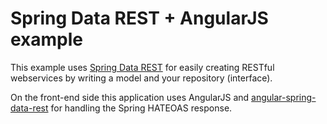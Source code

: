 Spring Data REST + AngularJS example
==============


This example uses [Spring Data REST](http://projects.spring.io/spring-data-rest/) for easily creating RESTful webservices by writing a model and your repository (interface).

On the front-end side this application uses AngularJS and [angular-spring-data-rest](http://guylabs.ch/project/angular-spring-data-rest/) for handling the Spring HATEOAS response.

